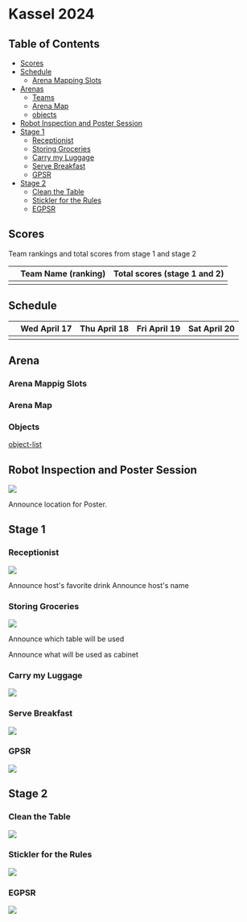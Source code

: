 # Kassel 2024 

## Table of Contents

- [Scores](#scores)
- [Schedule](#schedule)
    + [Arena Mapping Slots](#arena-mapping-slots)
- [Arenas](#arenas)
    + [Teams](#teams)
    + [Arena Map](#arena-map)
    + [objects](#objects)
- [Robot Inspection and Poster Session](#robot-inspection-and-poster-session)
- [Stage 1](#stage-1)
    + [Receptionist](#receptionist)
    + [Storing Groceries](#storing-groceries)
    + [Carry my Luggage](#carry-my-luggage)
    + [Serve Breakfast](#serve-breakfast)
    + [GPSR](#gpsr)
- [Stage 2](#stage-2)
    + [Clean the Table](#clean-the-table)
    + [Stickler for the Rules](#stickler-for-the-rules)
    + [EGPSR](#egpsr)

## Scores

Team rankings and total scores from stage 1 and stage 2

|    | Team Name (ranking)                   | Total scores (stage 1 and 2) |
| -- | ------------------------------------- | ---------------------------- |
|    |                                       |                              |


## Schedule

|     | Wed April 17 | Thu April 18 | Fri April 19 | Sat April 20 | 
|-----|--------------|--------------|--------------|--------------|
| | | | | |

## Arena

### Arena Mappig Slots

### Arena Map

### Objects

[object-list](objects/objects.md)


## Robot Inspection and Poster Session
![](maps/map_robot_inspection.png)

Announce location for Poster.

## Stage 1

### Receptionist
![](maps/stage_one/map_receptionist.png)

Announce host's favorite drink
Announce host's name

### Storing Groceries
![](maps/stage_one/map_storing_groceries.png)

Announce which table will be used

Announce what will be used as cabinet

### Carry my Luggage
![](maps/stage_one/map_carry_my_luggage.png)

### Serve Breakfast
![](maps/stage_one/map_serve_breakfast.png)

### GPSR
![](maps/stage_one/map_gpsr.png)

## Stage 2

### Clean the Table
![](maps/stage_two/map_clean_the_table.png)

### Stickler for the Rules
![](maps/stage_two/map_stickler_for_the_rules.png)

### EGPSR
![](maps/stage_two/map_egpsr.png)


